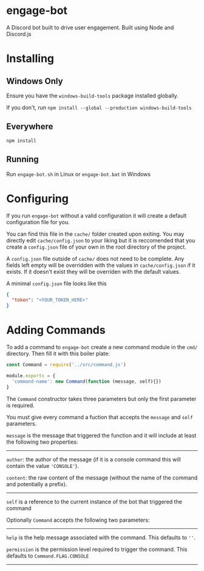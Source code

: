 # engage-bot
A Discord bot built to drive user engagement. Built using Node and Discord.js

# Installing
## Windows Only
Ensure you have the `windows-build-tools` package installed globally.

If you don't, run `npm install --global --production windows-build-tools`

## Everywhere
`npm install`

## Running
Run `engage-bot.sh` in Linux or `engage-bot.bat` in Windows

# Configuring
If you run `engage-bot` without a valid configuration it will create a default configuration file for you.

You can find this file in the `cache/` folder created upon exiting. You may directly edit `cache/config.json` to your liking but it is reccomended that you create a `config.json` file of your own in the root directory of the project. 

A `config.json` file outside of `cache/` does not need to be complete. Any fields left empty will be overridden with the values in `cache/config.json` if it exists. If it doesn't exist they will be overriden with the default values.

A minimal `config.json` file looks like this
```json
{
  "token": "<YOUR_TOKEN_HERE>"
}
```

# Adding Commands
To add a command to `engage-bot` create a new command module in the `cmd/` directory. Then fill it with this boiler plate:

```js
const Command = require('../src/command.js')

module.exports = {
  'command-name': new Command(function (message, self){})
}

```

The `Command` constructor takes three parameters but only the first parameter is required.

You must give every command a fuction that accepts the `message` and `self` parameters. 

`message` is the message that triggered the function and it will include at least the following two properties:

---
`author`: the author of the message (if it is a console command this will contain the value `'CONSOLE'`).

`content`: the raw content of the message (without the name of the command and potentially a prefix).

---

`self` is a reference to the current instance of the bot that triggered the command

Optionally `Command` accepts the following two parameters:

---
`help` is the help message associated with the command. This defaults to `''`.

`permission` is the permission level required to trigger the command. This defaults to `Command.FLAG.CONSOLE`

---
